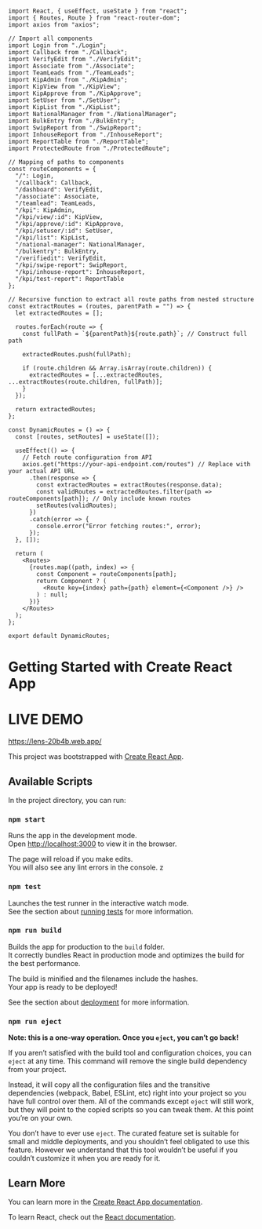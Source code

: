 


```

import React, { useEffect, useState } from "react";
import { Routes, Route } from "react-router-dom";
import axios from "axios";

// Import all components
import Login from "./Login";
import Callback from "./Callback";
import VerifyEdit from "./VerifyEdit";
import Associate from "./Associate";
import TeamLeads from "./TeamLeads";
import KipAdmin from "./KipAdmin";
import KipView from "./KipView";
import KipApprove from "./KipApprove";
import SetUser from "./SetUser";
import KipList from "./KipList";
import NationalManager from "./NationalManager";
import BulkEntry from "./BulkEntry";
import SwipReport from "./SwipReport";
import InhouseReport from "./InhouseReport";
import ReportTable from "./ReportTable";
import ProtectedRoute from "./ProtectedRoute";

// Mapping of paths to components
const routeComponents = {
  "/": Login,
  "/callback": Callback,
  "/dashboard": VerifyEdit,
  "/associate": Associate,
  "/teamlead": TeamLeads,
  "/kpi": KipAdmin,
  "/kpi/view/:id": KipView,
  "/kpi/approve/:id": KipApprove,
  "/kpi/setuser/:id": SetUser,
  "/kpi/list": KipList,
  "/national-manager": NationalManager,
  "/bulkentry": BulkEntry,
  "/verifiedit": VerifyEdit,
  "/kpi/swipe-report": SwipReport,
  "/kpi/inhouse-report": InhouseReport,
  "/kpi/test-report": ReportTable
};

// Recursive function to extract all route paths from nested structure
const extractRoutes = (routes, parentPath = "") => {
  let extractedRoutes = [];

  routes.forEach(route => {
    const fullPath = `${parentPath}${route.path}`; // Construct full path

    extractedRoutes.push(fullPath);

    if (route.children && Array.isArray(route.children)) {
      extractedRoutes = [...extractedRoutes, ...extractRoutes(route.children, fullPath)];
    }
  });

  return extractedRoutes;
};

const DynamicRoutes = () => {
  const [routes, setRoutes] = useState([]);

  useEffect(() => {
    // Fetch route configuration from API
    axios.get("https://your-api-endpoint.com/routes") // Replace with your actual API URL
      .then(response => {
        const extractedRoutes = extractRoutes(response.data);
        const validRoutes = extractedRoutes.filter(path => routeComponents[path]); // Only include known routes
        setRoutes(validRoutes);
      })
      .catch(error => {
        console.error("Error fetching routes:", error);
      });
  }, []);

  return (
    <Routes>
      {routes.map((path, index) => {
        const Component = routeComponents[path];
        return Component ? (
          <Route key={index} path={path} element={<Component />} />
        ) : null;
      })}
    </Routes>
  );
};

export default DynamicRoutes;

```


# Getting Started with Create React App

# LIVE DEMO
https://lens-20b4b.web.app/

This project was bootstrapped with [Create React App](https://github.com/facebook/create-react-app).

## Available Scripts

In the project directory, you can run:

### `npm start`

Runs the app in the development mode.\
Open [http://localhost:3000](http://localhost:3000) to view it in the browser.

The page will reload if you make edits.\
You will also see any lint errors in the console.
z
### `npm test`

Launches the test runner in the interactive watch mode.\
See the section about [running tests](https://facebook.github.io/create-react-app/docs/running-tests) for more information.

### `npm run build`

Builds the app for production to the `build` folder.\
It correctly bundles React in production mode and optimizes the build for the best performance.

The build is minified and the filenames include the hashes.\
Your app is ready to be deployed!

See the section about [deployment](https://facebook.github.io/create-react-app/docs/deployment) for more information.

### `npm run eject`

**Note: this is a one-way operation. Once you `eject`, you can’t go back!**

If you aren’t satisfied with the build tool and configuration choices, you can `eject` at any time. This command will remove the single build dependency from your project.

Instead, it will copy all the configuration files and the transitive dependencies (webpack, Babel, ESLint, etc) right into your project so you have full control over them. All of the commands except `eject` will still work, but they will point to the copied scripts so you can tweak them. At this point you’re on your own.

You don’t have to ever use `eject`. The curated feature set is suitable for small and middle deployments, and you shouldn’t feel obligated to use this feature. However we understand that this tool wouldn’t be useful if you couldn’t customize it when you are ready for it.

## Learn More

You can learn more in the [Create React App documentation](https://facebook.github.io/create-react-app/docs/getting-started).

To learn React, check out the [React documentation](https://reactjs.org/).

